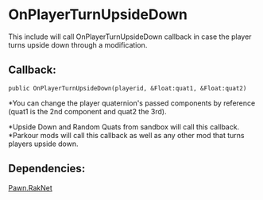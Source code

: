 # OnPlayerTurnUpsideDown
This include will call OnPlayerTurnUpsideDown callback in case the player turns upside down through a modification.

## Callback:
```pawn
public OnPlayerTurnUpsideDown(playerid, &Float:quat1, &Float:quat2)
```

*You can change the player quaternion's passed components by reference (quat1 is the 2nd component and quat2 the 3rd).<br>

*Upside Down and Random Quats from sandbox will call this callback.<br>
*Parkour mods will call this callback as well as any other mod that turns players upside down.

## Dependencies:
[Pawn.RakNet](http://forum.sa-mp.com/showthread.php?t=640306)
